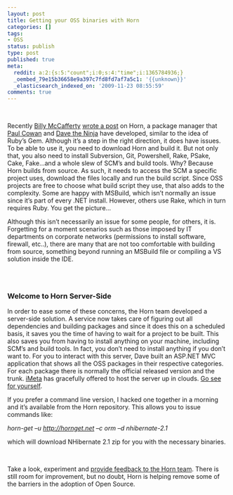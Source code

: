 ```yaml
---
layout: post
title: Getting your OSS binaries with Horn
categories: []
tags:
- OSS
status: publish
type: post
published: true
meta:
  reddit: a:2:{s:5:"count";i:0;s:4:"time";i:1365784936;}
  _oembed_79e15b36658e9a397c7fd8fd7af7a5c1: '{{unknown}}'
  _elasticsearch_indexed_on: '2009-11-23 08:55:59'
comments: true
---
```

<p>&#160;</p>  <p>Recently <a href="http://devlicio.us/blogs/billy_mccafferty">Billy McCafferty</a> <a href="http://devlicio.us/blogs/billy_mccafferty/archive/2009/10/29/the-horn-project-bringing-quot-apt-get-install-quot-to-net-projects.aspx">wrote a post</a> on Horn, a package manager that <a href="http://thesoftwaresimpleton.blogspot.com/">Paul Cowan</a> and <a href="http://www.davetheninja.net/">Dave the Ninja</a> have developed, similar to the idea of Ruby’s Gem. Although it’s a step in the right direction, it does have issues. To be able to use it, you need to download Horn and build it. But not only that, you also need to install Subversion, Git, Powershell, Rake, PSake, Cake, Fake…and a whole slew of SCM’s and build tools. Why? Because Horn builds from source. As such, it needs to access the SCM a specific project uses, download the files locally and run the build script. Since OSS projects are free to choose what build script they use, that also adds to the complexity. Some are happy with MSBuild, which isn’t normally an issue since it’s part of every .NET install. However, others use Rake, which in turn requires Ruby. You get the picture…</p>  <p>Although this isn’t necessarily an issue for some people, for others, it is. Forgetting for a moment scenarios such as those imposed by IT departments on corporate networks (permissions to install software, firewall, etc..), there are many that are not too comfortable with building from source, something beyond running an MSBuild file or compiling a VS solution inside the IDE. </p>  <h3>&#160;</h3>  <h3>Welcome to Horn Server-Side</h3>  <p>In order to ease some of these concerns, the Horn team developed a server-side solution. A service now takes care of figuring out all dependencies and building packages and since it does this on a scheduled basis, it saves you the time of having to wait for a project to be built. This also saves you from having to install anything on your machine, including SCM’s and build tools. In fact, you don’t need to install anything if you don’t want to. For you to interact with this server, Dave built an ASP.NET MVC application that shows all the OSS packages in their respective categories. For each package there is normally the official released version and the trunk. <a href="http://www.imeta.com">iMeta</a> has gracefully offered to host the server up in clouds. <a href="http://hornget.net">Go see for yourself</a>. </p>  <p>If you prefer a command line version, I hacked one together in a morning and it’s available from the Horn repository. This allows you to issue commands like: </p>  <p><em>horn-get –u </em><a href="http://hornget.net"><em>http://hornget.net</em></a><em> –c orm –d nhibernate-2.1 </em></p>  <p>which will download NHibernate 2.1 zip for you with the necessary binaries. </p>  <p>&#160;</p>  <p>Take a look, experiment and <a href="http://groups.google.com/group/horn-development">provide feedback to the Horn team</a>. There is still room for improvement, but no doubt, Horn is helping remove some of the barriers in the adoption of Open Source. </p>
